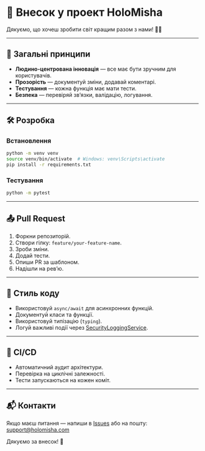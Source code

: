 # 🤝 Внесок у проект HoloMisha

Дякуємо, що хочеш зробити світ кращим разом з нами! 💪✨

---

## 🧭 Загальні принципи

- **Людино-центрована інновація** — все має бути зручним для користувачів.
- **Прозорість** — документуй зміни, додавай коментарі.
- **Тестування** — кожна функція має мати тести.
- **Безпека** — перевіряй зв’язки, валідацію, логування.

---

## 🛠 Розробка

### Встановлення
```bash
python -m venv venv
source venv/bin/activate  # Windows: venv\Scripts\activate
pip install -r requirements.txt
```

### Тестування
```bash
python -m pytest
```

---

## 📤 Pull Request

1. Форкни репозиторій.
2. Створи гілку: `feature/your-feature-name`.
3. Зроби зміни.
4. Додай тести.
5. Опиши PR за шаблоном.
6. Надішли на рев’ю.

---

## 🧠 Стиль коду

- Використовуй `async/await` для асинхронних функцій.
- Документуй класи та функції.
- Використовуй типізацію (`typing`).
- Логуй важливі події через [SecurityLoggingService](file:///e:/globalscope-multiframe/src/security/security_logging_service.py#L13-L54).

---

## 🧪 CI/CD

- Автоматичний аудит архітектури.
- Перевірка на циклічні залежності.
- Тести запускаються на кожен коміт.

---

## 📬 Контакти

Якщо маєш питання — напиши в [Issues](https://github.com/your-username/globalscope-multiframe/issues) або на пошту: support@holomisha.com

Дякуємо за внесок! 🚀